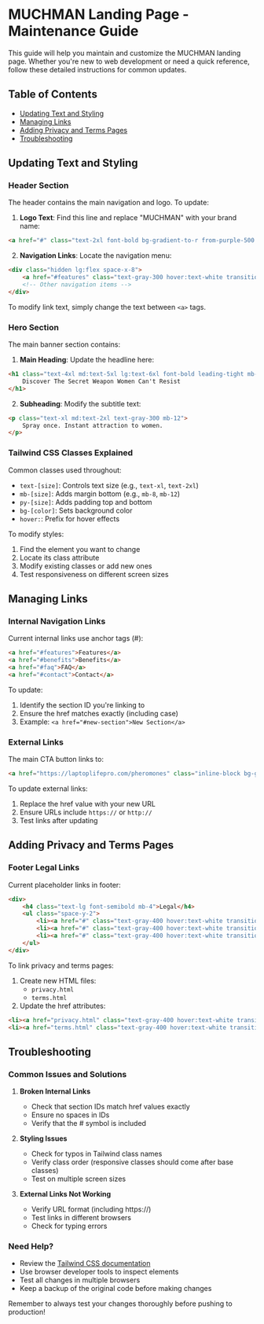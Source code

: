 # MUCHMAN Landing Page - Maintenance Guide

This guide will help you maintain and customize the MUCHMAN landing page. Whether you're new to web development or need a quick reference, follow these detailed instructions for common updates.

## Table of Contents
- [Updating Text and Styling](#updating-text-and-styling)
- [Managing Links](#managing-links)
- [Adding Privacy and Terms Pages](#adding-privacy-and-terms-pages)
- [Troubleshooting](#troubleshooting)

## Updating Text and Styling

### Header Section
The header contains the main navigation and logo. To update:

1. **Logo Text**: Find this line and replace "MUCHMAN" with your brand name:
```html
<a href="#" class="text-2xl font-bold bg-gradient-to-r from-purple-500 to-pink-500 bg-clip-text text-transparent">MUCHMAN</a>
```

2. **Navigation Links**: Locate the navigation menu:
```html
<div class="hidden lg:flex space-x-8">
    <a href="#features" class="text-gray-300 hover:text-white transition-colors">Features</a>
    <!-- Other navigation items -->
</div>
```
To modify link text, simply change the text between `<a>` tags.

### Hero Section
The main banner section contains:

1. **Main Heading**: Update the headline here:
```html
<h1 class="text-4xl md:text-5xl lg:text-6xl font-bold leading-tight mb-8 bg-gradient-to-r from-purple-400 to-pink-400 bg-clip-text text-transparent">
    Discover The Secret Weapon Women Can't Resist
</h1>
```

2. **Subheading**: Modify the subtitle text:
```html
<p class="text-xl md:text-2xl text-gray-300 mb-12">
    Spray once. Instant attraction to women.
</p>
```

### Tailwind CSS Classes Explained
Common classes used throughout:
- `text-[size]`: Controls text size (e.g., `text-xl`, `text-2xl`)
- `mb-[size]`: Adds margin bottom (e.g., `mb-8`, `mb-12`)
- `py-[size]`: Adds padding top and bottom
- `bg-[color]`: Sets background color
- `hover:`: Prefix for hover effects

To modify styles:
1. Find the element you want to change
2. Locate its class attribute
3. Modify existing classes or add new ones
4. Test responsiveness on different screen sizes

## Managing Links

### Internal Navigation Links
Current internal links use anchor tags (#):
```html
<a href="#features">Features</a>
<a href="#benefits">Benefits</a>
<a href="#faq">FAQ</a>
<a href="#contact">Contact</a>
```

To update:
1. Identify the section ID you're linking to
2. Ensure the href matches exactly (including case)
3. Example: `<a href="#new-section">New Section</a>`

### External Links
The main CTA button links to:
```html
<a href="https://laptoplifepro.com/pheromones" class="inline-block bg-gradient-to-r from-purple-500 to-pink-500...">
```

To update external links:
1. Replace the href value with your new URL
2. Ensure URLs include `https://` or `http://`
3. Test links after updating

## Adding Privacy and Terms Pages

### Footer Legal Links
Current placeholder links in footer:
```html
<div>
    <h4 class="text-lg font-semibold mb-4">Legal</h4>
    <ul class="space-y-2">
        <li><a href="#" class="text-gray-400 hover:text-white transition-colors">Privacy Policy</a></li>
        <li><a href="#" class="text-gray-400 hover:text-white transition-colors">Terms of Service</a></li>
        <li><a href="#" class="text-gray-400 hover:text-white transition-colors">Refund Policy</a></li>
    </ul>
</div>
```

To link privacy and terms pages:
1. Create new HTML files:
   - `privacy.html`
   - `terms.html`
2. Update the href attributes:
```html
<li><a href="privacy.html" class="text-gray-400 hover:text-white transition-colors">Privacy Policy</a></li>
<li><a href="terms.html" class="text-gray-400 hover:text-white transition-colors">Terms of Service</a></li>
```

## Troubleshooting

### Common Issues and Solutions

1. **Broken Internal Links**
   - Check that section IDs match href values exactly
   - Ensure no spaces in IDs
   - Verify that the # symbol is included

2. **Styling Issues**
   - Check for typos in Tailwind class names
   - Verify class order (responsive classes should come after base classes)
   - Test on multiple screen sizes

3. **External Links Not Working**
   - Verify URL format (including https://)
   - Test links in different browsers
   - Check for typing errors

### Need Help?
- Review the [Tailwind CSS documentation](https://tailwindcss.com/docs)
- Use browser developer tools to inspect elements
- Test all changes in multiple browsers
- Keep a backup of the original code before making changes

Remember to always test your changes thoroughly before pushing to production!